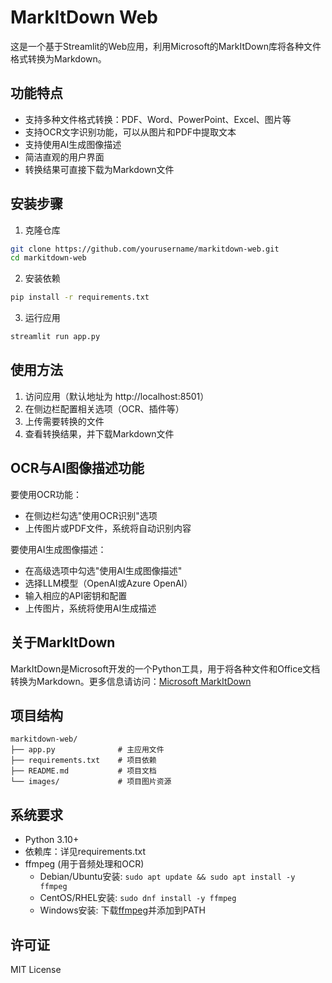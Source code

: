 # MarkItDown Web

这是一个基于Streamlit的Web应用，利用Microsoft的MarkItDown库将各种文件格式转换为Markdown。

## 功能特点

- 支持多种文件格式转换：PDF、Word、PowerPoint、Excel、图片等
- 支持OCR文字识别功能，可以从图片和PDF中提取文本
- 支持使用AI生成图像描述
- 简洁直观的用户界面
- 转换结果可直接下载为Markdown文件

## 安装步骤

1. 克隆仓库
```bash
git clone https://github.com/yourusername/markitdown-web.git
cd markitdown-web
```

2. 安装依赖
```bash
pip install -r requirements.txt
```

3. 运行应用
```bash
streamlit run app.py
```

## 使用方法

1. 访问应用（默认地址为 http://localhost:8501）
2. 在侧边栏配置相关选项（OCR、插件等）
3. 上传需要转换的文件
4. 查看转换结果，并下载Markdown文件

## OCR与AI图像描述功能

要使用OCR功能：
- 在侧边栏勾选"使用OCR识别"选项
- 上传图片或PDF文件，系统将自动识别内容

要使用AI生成图像描述：
- 在高级选项中勾选"使用AI生成图像描述"
- 选择LLM模型（OpenAI或Azure OpenAI）
- 输入相应的API密钥和配置
- 上传图片，系统将使用AI生成描述

## 关于MarkItDown

MarkItDown是Microsoft开发的一个Python工具，用于将各种文件和Office文档转换为Markdown。更多信息请访问：[Microsoft MarkItDown](https://github.com/microsoft/markitdown)

## 项目结构

```
markitdown-web/
├── app.py              # 主应用文件
├── requirements.txt    # 项目依赖
├── README.md           # 项目文档
└── images/             # 项目图片资源
```

## 系统要求

- Python 3.10+
- 依赖库：详见requirements.txt
- ffmpeg (用于音频处理和OCR)
  - Debian/Ubuntu安装: `sudo apt update && sudo apt install -y ffmpeg`
  - CentOS/RHEL安装: `sudo dnf install -y ffmpeg`
  - Windows安装: 下载[ffmpeg](https://ffmpeg.org/download.html)并添加到PATH

## 许可证

MIT License
```
